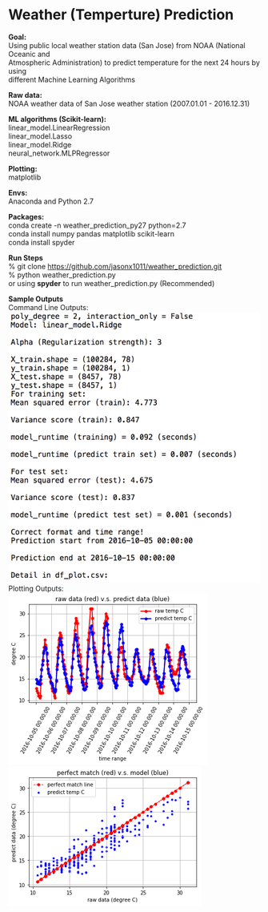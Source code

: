 # Weather (Temperture) Prediction  

**Goal:**    
Using public local weather station data (San Jose) from NOAA (National Oceanic and  
Atmospheric Administration) to predict temperature for the next 24 hours by using  
different Machine Learning Algorithms  

**Raw data:**   
NOAA weather data of San Jose weather station (2007.01.01 - 2016.12.31)

**ML algorithms (Scikit-learn):**  
linear_model.LinearRegression  
linear_model.Lasso  
linear_model.Ridge  
neural_network.MLPRegressor  

**Plotting:**  
matplotlib  

**Envs:**  
Anaconda and Python 2.7  

**Packages:**  
conda create -n weather_prediction_py27 python=2.7  
conda install numpy pandas matplotlib scikit-learn  
conda install spyder  

**Run Steps**  
% git clone https://github.com/jasonx1011/weather_prediction.git  
% python weather_prediction.py  
or
using **spyder** to run weather_prediction.py (Recommended)  

**Sample Outputs**  
Command Line Outputs:  
![sample_out_partial.png](./sample_outputs/sample_out_partial.png)
Plotting Outputs:  
![sample_plot_1.png](./sample_outputs/sample_plot_1.png)
![sample_plot_2.png](./sample_outputs/sample_plot_2.png)
